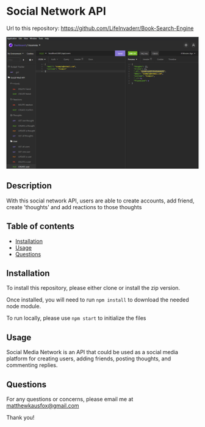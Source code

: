 # Social Network API
Url to this repository: https://github.com/LifeInvaderr/Book-Search-Engine

![Social-Media-Network](/images/SocialMediaCapture.PNG)

## Description
With this social network API, users are able to create accounts, add friend, create 'thoughts' and add reactions to those thoughts

## Table of contents
* [Installation](#installation)
* [Usage](#usage)
* [Questions](#questions)

## Installation
To install this repository, please either clone or install the zip version.

Once installed, you will need to run `npm install` to download the needed node module.

To run locally, please use `npm start` to initialize the files

## Usage

Social Media Network is an API that could be used as a social media platform for creating users, adding friends, posting thoughts, and commenting replies.

## Questions

For any questions or concerns, please email me at matthewkausfox@gmail.com

Thank you!